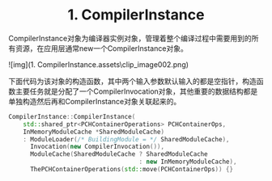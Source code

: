 <h1 align="center">1. CompilerInstance</h1>
CompilerInstance对象为编译器实例对象，管理着整个编译过程中需要用到的所有资源，在应用层通常new一个CompilerInstance对象。

![img](1. CompilerInstance.assets\clip_image002.png)



下面代码为该对象的构造函数，其中两个输入参数默认输入的都是空指针，构造函数主要任务就是分配了一个CompilerInvocation对象，其他重要的数据结构都是单独构造然后再和CompilerInstance对象关联起来的。

```c++
CompilerInstance::CompilerInstance(
    std::shared_ptr<PCHContainerOperations> PCHContainerOps,
    InMemoryModuleCache *SharedModuleCache)
    : ModuleLoader(/* BuildingModule = */ SharedModuleCache),
      Invocation(new CompilerInvocation()),
      ModuleCache(SharedModuleCache ? SharedModuleCache
                                    : new InMemoryModuleCache),
      ThePCHContainerOperations(std::move(PCHContainerOps)) {}
```


